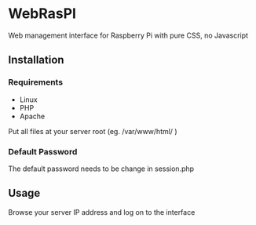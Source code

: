# WebRasPI
Web management interface for Raspberry Pi with pure CSS, no Javascript

## Installation

### Requirements
* Linux
* PHP
* Apache

Put all files at your server root (eg. /var/www/html/ )

### Default Password
The default password needs to be change in session.php

## Usage

Browse your server IP address and log on to the interface
